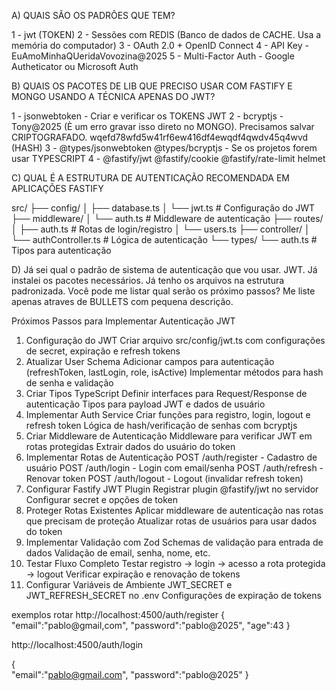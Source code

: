 A) QUAIS SÃO OS PADRÕES QUE TEM?

1 - jwt (TOKEN)
2 - Sessões com REDIS (Banco de dados de CACHE. Usa a memória do computador)
3 - OAuth 2.0 + OpenID Connect
4 - API Key - EuAmoMinhaQUeridaVovozina@2025
5 - Multi-Factor Auth - Google Autheticator ou Microsoft Auth

B) QUAIS OS PACOTES DE LIB QUE PRECISO USAR COM FASTIFY E MONGO USANDO A TÉCNICA APENAS DO JWT?

1 - jsonwebtoken - Criar e verificar os TOKENS JWT
2 - bcryptjs - Tony@2025 (È um erro gravar isso direto no MONGO). Precisamos salvar CRIPTOGRAFADO. wqefd78wfd5w41rf6ew416df4ewqdf4qwdv45q4wvd (HASH)
3 - @types/jsonwebtoken @types/bcryptjs - Se os projetos forem usar TYPESCRIPT
4 - @fastify/jwt @fastify/cookie @fastify/rate-limit helmet


C) QUAL É A ESTRUTURA DE AUTENTICAÇÃO RECOMENDADA EM APLICAÇÕES FASTIFY

src/
├── config/
│   ├── database.ts
│   └── jwt.ts          # Configuração do JWT
├── middleware/
│   └── auth.ts         # Middleware de autenticação
├── routes/
│   ├── auth.ts         # Rotas de login/registro
│   └── users.ts
├── controller/
│   └── authController.ts  # Lógica de autenticação
└── types/
    └── auth.ts         # Tipos para autenticação


D) Já sei qual o padrão de sistema de autenticação que vou usar. JWT. Já instalei os pacotes necessários. Já tenho os arquivos na estrutura padronizada. Você pode me listar qual serão os próximo passos? Me liste apenas atraves de BULLETS com pequena descrição.     

Próximos Passos para Implementar Autenticação JWT
1. Configuração do JWT
Criar arquivo src/config/jwt.ts com configurações de secret, expiração e refresh tokens
2. Atualizar User Schema
Adicionar campos para autenticação (refreshToken, lastLogin, role, isActive)
Implementar métodos para hash de senha e validação
3. Criar Tipos TypeScript
Definir interfaces para Request/Response de autenticação
Tipos para payload JWT e dados de usuário
4. Implementar Auth Service
Criar funções para registro, login, logout e refresh token
Lógica de hash/verificação de senhas com bcryptjs
5. Criar Middleware de Autenticação
Middleware para verificar JWT em rotas protegidas
Extrair dados do usuário do token
6. Implementar Rotas de Autenticação
POST /auth/register - Cadastro de usuário
POST /auth/login - Login com email/senha
POST /auth/refresh - Renovar token
POST /auth/logout - Logout (invalidar refresh token)
7. Configurar Fastify JWT Plugin
Registrar plugin @fastify/jwt no servidor
Configurar secret e opções de token
8. Proteger Rotas Existentes
Aplicar middleware de autenticação nas rotas que precisam de proteção
Atualizar rotas de usuários para usar dados do token
9. Implementar Validação com Zod
Schemas de validação para entrada de dados
Validação de email, senha, nome, etc.
10. Testar Fluxo Completo
Testar registro → login → acesso a rota protegida → logout
Verificar expiração e renovação de tokens
11. Configurar Variáveis de Ambiente
JWT_SECRET e JWT_REFRESH_SECRET no .env
Configurações de expiração de tokens


exemplos
rotar http://localhost:4500/auth/register
{
  "email":"pablo@gmail,com",
  "password":"pablo@2025",
  "age":43
}

http://localhost:4500/auth/login

{  
  "email":"pablo@gmail.com",
  "password":"pablo@2025" 
}